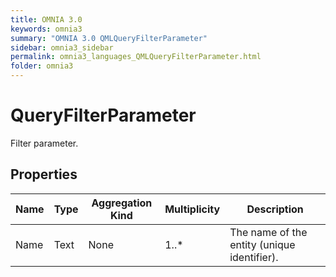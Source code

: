```yaml
---
title: OMNIA 3.0
keywords: omnia3
summary: "OMNIA 3.0 QMLQueryFilterParameter"
sidebar: omnia3_sidebar
permalink: omnia3_languages_QMLQueryFilterParameter.html
folder: omnia3
---
```


# QueryFilterParameter
Filter parameter.
## Properties

| Name | Type | Aggregation Kind | Multiplicity | Description |
| --------- | --------- | --------- | --------- | --------- |
| Name | Text | None | 1..* | The name of the entity (unique identifier). |


